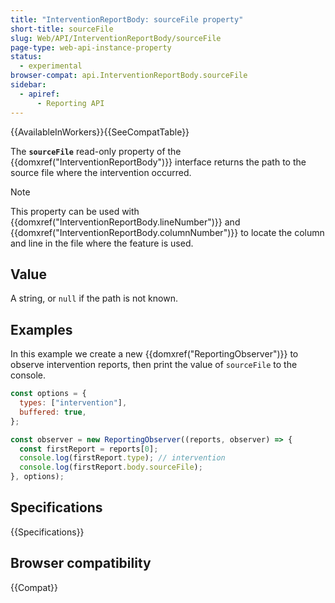 ```yaml
---
title: "InterventionReportBody: sourceFile property"
short-title: sourceFile
slug: Web/API/InterventionReportBody/sourceFile
page-type: web-api-instance-property
status:
  - experimental
browser-compat: api.InterventionReportBody.sourceFile
sidebar:
  - apiref:
      - Reporting API
---
```


{{AvailableInWorkers}}{{SeeCompatTable}}

The **`sourceFile`** read-only property of the {{domxref("InterventionReportBody")}} interface returns the path to the source file where the intervention occurred.

> [!NOTE]
> This property can be used with {{domxref("InterventionReportBody.lineNumber")}} and {{domxref("InterventionReportBody.columnNumber")}} to locate the column and line in the file where the feature is used.

## Value

A string, or `null` if the path is not known.

## Examples

In this example we create a new {{domxref("ReportingObserver")}} to observe intervention reports, then print the value of `sourceFile` to the console.

```js
const options = {
  types: ["intervention"],
  buffered: true,
};

const observer = new ReportingObserver((reports, observer) => {
  const firstReport = reports[0];
  console.log(firstReport.type); // intervention
  console.log(firstReport.body.sourceFile);
}, options);
```

## Specifications

{{Specifications}}

## Browser compatibility

{{Compat}}
